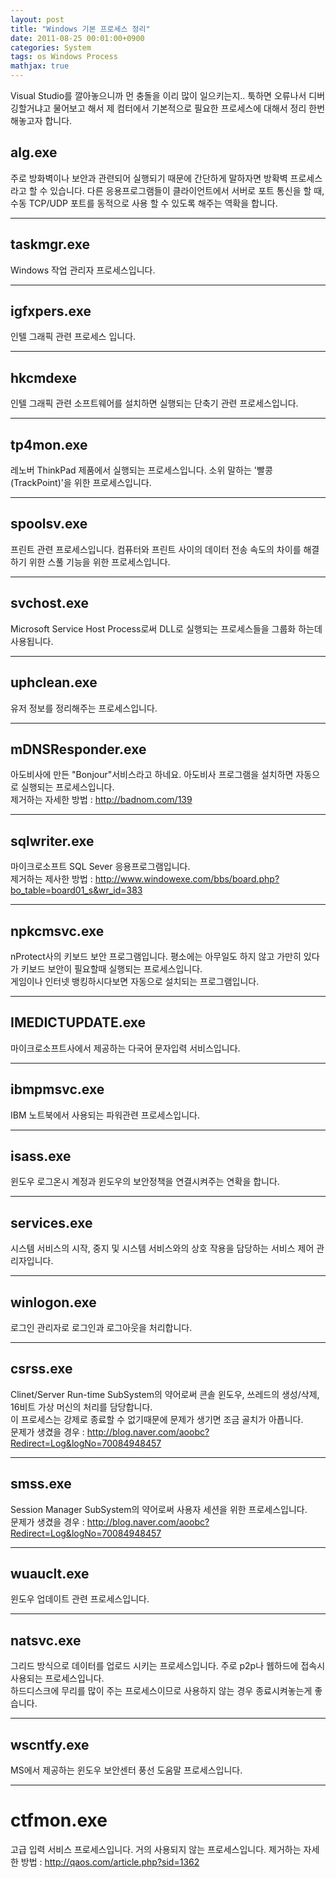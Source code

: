 ```yaml
---
layout: post
title: "Windows 기본 프로세스 정리"
date: 2011-08-25 00:01:00+0900
categories: System
tags: os Windows Process
mathjax: true
---
```


Visual Studio를 깔아놓으니까 먼 충돌을 이리 많이 일으키는지..
툭하면 오류나서 디버깅할거냐고 물어보고 해서 제 컴터에서 기본적으로 필요한 프로세스에 대해서 정리 한번 해놓고자 합니다.

## alg.exe
주로 방화벽이나 보안과 관련되어 실행되기 때문에 간단하게 말하자면 방확벽 프로세스라고 할 수 있습니다. 다른 응용프로그램들이 클라이언트에서 서버로 포트 통신을 할 때, 수동 TCP/UDP 포트를 동적으로 사용 할 수 있도록 해주는 역확을 합니다.

---

## taskmgr.exe
Windows 작업 관리자 프로세스입니다.  

---

## igfxpers.exe
인텔 그래픽 관련 프로세스 입니다.

---

## hkcmdexe
인텔 그래픽 관련 소프트웨어를 설치하면 실행되는 단축기 관련 프로세스입니다.  

---

## tp4mon.exe
레노버 ThinkPad 제품에서 실행되는 프로세스입니다. 소위 말하는 '빨콩(TrackPoint)'을 위한 프로세스입니다.  

---

## spoolsv.exe
프린트 관련 프로세스입니다. 컴퓨터와 프린트 사이의 데이터 전송 속도의 차이를 해결하기 위한 스풀 기능을 위한 프로세스입니다.  

---

## svchost.exe
Microsoft Service Host Process로써 DLL로 실행되는 프로세스들을 그룹화 하는데 사용됩니다.  

---

## uphclean.exe
유저 정보를 정리해주는 프로세스입니다.  

---

## mDNSResponder.exe
아도비사에 만든 "Bonjour"서비스라고 하네요. 아도비사 프로그램을 설치하면 자동으로 실행되는 프로세스입니다.  
제거하는 자세한 방법 :  http://badnom.com/139

---

## sqlwriter.exe
마이크로소프트 SQL Sever 응용프로그램입니다.  
제거하는 제사한 방법 :  http://www.windowexe.com/bbs/board.php?bo_table=board01_s&wr_id=383

---

## npkcmsvc.exe
nProtect사의 키보드 보안 프로그램입니다. 평소에는 아무일도 하지 않고 가만히 있다가 키보드 보안이 필요할때 실행되는 프로세스입니다.  
게임이나 인터넷 뱅킹하시다보면 자동으로 설치되는 프로그램입니다.

---

## IMEDICTUPDATE.exe
마이크로소프트사에서 제공하는 다국어 문자입력 서비스입니다.  

---

## ibmpmsvc.exe
IBM 노트북에서 사용되는 파워관련 프로세스입니다.  

---

## isass.exe
윈도우 로그온시 계정과 윈도우의 보안정책을 연결시켜주는 연확을 합니다.  

---

## services.exe
시스템 서비스의 시작, 중지 및 시스템 서비스와의 상호 작용을 담당하는 서비스 제어 관리자입니다.  

---

## winlogon.exe
로그인 관리자로 로그인과 로그아웃을 처리합니다.  

---

## csrss.exe
Clinet/Server Run-time SubSystem의 약어로써  콘솔 윈도우, 쓰레드의 생성/삭제, 16비트 가상 머신의 처리를 담당합니다.  
이 프로세스는 강제로 종료할 수 없기때문에 문제가 생기면 조금 골치가 아픕니다.  
문제가 생겼을 경우 : http://blog.naver.com/aoobc?Redirect=Log&logNo=70084948457 

---

## smss.exe
Session Manager SubSystem의 약어로써 사용자 세션을 위한 프로세스입니다.  
문제가 생겼을 경우 : http://blog.naver.com/aoobc?Redirect=Log&logNo=70084948457 

---

## wuauclt.exe
윈도우 업데이트 관련 프로세스입니다.

---

## natsvc.exe
그리드 방식으로 데이터를 업로드 시키는 프로세스입니다. 주로 p2p나 웹하드에 접속시 사용되는 프로세스입니다.  
하드디스크에 무리를 많이 주는 프로세스이므로 사용하지 않는 경우 종료시켜놓는게 좋습니다.  

---

## wscntfy.exe
MS에서 제공하는 윈도우 보안센터 풍선 도움말 프로세스입니다.  

---

# ctfmon.exe
고급 입력 서비스 프로세스입니다. 거의 사용되지 않는 프로세스입니다.
제거하는 자세한 방법 :  http://qaos.com/article.php?sid=1362
